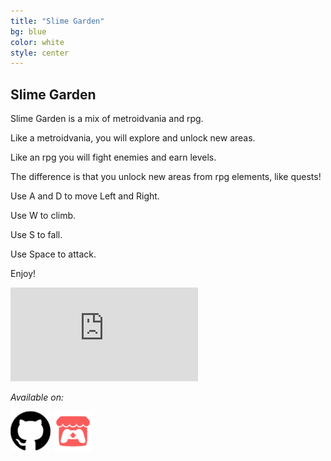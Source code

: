 ```yaml
---
title: "Slime Garden"
bg: blue
color: white
style: center
---
```


## Slime Garden

Slime Garden is a mix of metroidvania and rpg. 

Like a metroidvania, you will explore and unlock new areas.

Like an rpg you will fight enemies and earn levels.

The difference is that you unlock new areas from rpg elements, like quests!

Use A and D to move Left and Right. 

Use W to climb.

Use S to fall.

Use Space to attack.

Enjoy!

<div style="width: 100%;">
    <iframe src="https://itch.io/embed/248168" frameborder="0"></iframe>
</div>

_Available on:_

[![](img/Github_Icon_64.png)](https://github.com/JoshuaKey/LudumDare41)
[![](img/Itch_Io_Icon_64.png)](https://joshuakey.itch.io/slime-garden)

